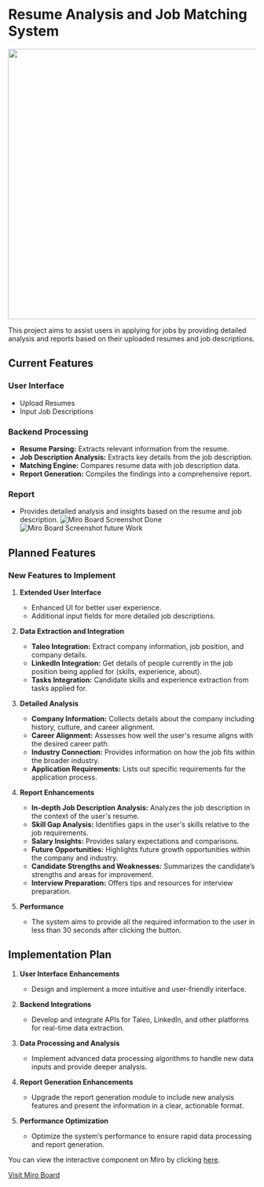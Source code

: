 # Resume Analysis and Job Matching System

<p align="center">
  <img src='./misc/logo1.svg' width=550>
</p>

This project aims to assist users in applying for jobs by providing detailed analysis and reports based on their uploaded resumes and job descriptions.

## Current Features

### User Interface
- Upload Resumes
- Input Job Descriptions
### Backend Processing
- **Resume Parsing:** Extracts relevant information from the resume.
- **Job Description Analysis:** Extracts key details from the job description.
- **Matching Engine:** Compares resume data with job description data.
- **Report Generation:** Compiles the findings into a comprehensive report.

### Report
- Provides detailed analysis and insights based on the resume and job description.
![Miro Board Screenshot Done](https://res.cloudinary.com/dg9wkitg0/image/upload/v1721214039/zzybxdr7bclfizx48wes.png)
![Miro Board Screenshot future Work](https://res.cloudinary.com/dg9wkitg0/image/upload/v1721214235/z7z71iz3htw8jxcngpb2.png)

## Planned Features

### New Features to Implement

1. **Extended User Interface**
   - Enhanced UI for better user experience.
   - Additional input fields for more detailed job descriptions.

2. **Data Extraction and Integration**
   - **Taleo Integration:** Extract company information, job position, and company details.
   - **LinkedIn Integration:** Get details of people currently in the job position being applied for (skills, experience, about).
   - **Tasks Integration:** Candidate skills and experience extraction from tasks applied for.

3. **Detailed Analysis**
   - **Company Information:** Collects details about the company including history, culture, and career alignment.
   - **Career Alignment:** Assesses how well the user's resume aligns with the desired career path.
   - **Industry Connection:** Provides information on how the job fits within the broader industry.
   - **Application Requirements:** Lists out specific requirements for the application process.

4. **Report Enhancements**
   - **In-depth Job Description Analysis:** Analyzes the job description in the context of the user's resume.
   - **Skill Gap Analysis:** Identifies gaps in the user's skills relative to the job requirements.
   - **Salary Insights:** Provides salary expectations and comparisons.
   - **Future Opportunities:** Highlights future growth opportunities within the company and industry.
   - **Candidate Strengths and Weaknesses:** Summarizes the candidate’s strengths and areas for improvement.
   - **Interview Preparation:** Offers tips and resources for interview preparation.

5. **Performance**
   - The system aims to provide all the required information to the user in less than 30 seconds after clicking the button.

## Implementation Plan

1. **User Interface Enhancements**
   - Design and implement a more intuitive and user-friendly interface.

2. **Backend Integrations**
   - Develop and integrate APIs for Taleo, LinkedIn, and other platforms for real-time data extraction.

3. **Data Processing and Analysis**
   - Implement advanced data processing algorithms to handle new data inputs and provide deeper analysis.

4. **Report Generation Enhancements**
   - Upgrade the report generation module to include new analysis features and present the information in a clear, actionable format.

5. **Performance Optimization**
   - Optimize the system’s performance to ensure rapid data processing and report generation.

You can view the interactive component on Miro by clicking [here](https://miro.com/welcomeonboard/NmVKY1cwQUlhY3JhYWphNXlIQ1VqNnhhN1hLRDZJWmE0cWczUWM2S3JWZFRIZExuNkkydzZGdGRISnFNOUxMNnwzNDU4NzY0NTY3NDA3MDI5OTU0fDI=?share_link_id=262308642756).


[Visit Miro Board](https://miro.com/welcomeonboard/NmVKY1cwQUlhY3JhYWphNXlIQ1VqNnhhN1hLRDZJWmE0cWczUWM2S3JWZFRIZExuNkkydzZGdGRISnFNOUxMNnwzNDU4NzY0NTY3NDA3MDI5OTU0fDI=?share_link_id=563417039097)

